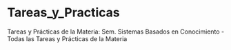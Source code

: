 # Tareas_y_Practicas
Tareas y Prácticas de la Materia: Sem. Sistemas Basados en Conocimiento -
Todas las Tareas y Prácticas de la Materia
